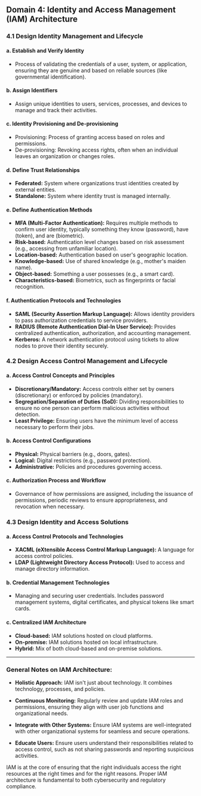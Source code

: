 Domain 4: Identity and Access Management (IAM) Architecture
-----------------------------------------------------------

### 4.1 Design Identity Management and Lifecycle

#### a. Establish and Verify Identity

-   Process of validating the credentials of a user, system, or application, ensuring they are genuine and based on reliable sources (like governmental identification).

#### b. Assign Identifiers

-   Assign unique identities to users, services, processes, and devices to manage and track their activities.

#### c. Identity Provisioning and De-provisioning

-   Provisioning: Process of granting access based on roles and permissions.
-   De-provisioning: Revoking access rights, often when an individual leaves an organization or changes roles.

#### d. Define Trust Relationships

-   **Federated:** System where organizations trust identities created by external entities.
-   **Standalone:** System where identity trust is managed internally.

#### e. Define Authentication Methods

-   **MFA (Multi-Factor Authentication):** Requires multiple methods to confirm user identity, typically something they know (password), have (token), and are (biometric).
-   **Risk-based:** Authentication level changes based on risk assessment (e.g., accessing from unfamiliar location).
-   **Location-based:** Authentication based on user's geographic location.
-   **Knowledge-based:** Use of shared knowledge (e.g., mother's maiden name).
-   **Object-based:** Something a user possesses (e.g., a smart card).
-   **Characteristics-based:** Biometrics, such as fingerprints or facial recognition.

#### f. Authentication Protocols and Technologies

-   **SAML (Security Assertion Markup Language):** Allows identity providers to pass authorization credentials to service providers.
-   **RADIUS (Remote Authentication Dial-In User Service):** Provides centralized authentication, authorization, and accounting management.
-   **Kerberos:** A network authentication protocol using tickets to allow nodes to prove their identity securely.

### 4.2 Design Access Control Management and Lifecycle

#### a. Access Control Concepts and Principles

-   **Discretionary/Mandatory:** Access controls either set by owners (discretionary) or enforced by policies (mandatory).
-   **Segregation/Separation of Duties (SoD):** Dividing responsibilities to ensure no one person can perform malicious activities without detection.
-   **Least Privilege:** Ensuring users have the minimum level of access necessary to perform their jobs.

#### b. Access Control Configurations

-   **Physical:** Physical barriers (e.g., doors, gates).
-   **Logical:** Digital restrictions (e.g., password protection).
-   **Administrative:** Policies and procedures governing access.

#### c. Authorization Process and Workflow

-   Governance of how permissions are assigned, including the issuance of permissions, periodic reviews to ensure appropriateness, and revocation when necessary.

### 4.3 Design Identity and Access Solutions

#### a. Access Control Protocols and Technologies

-   **XACML (eXtensible Access Control Markup Language):** A language for access control policies.
-   **LDAP (Lightweight Directory Access Protocol):** Used to access and manage directory information.

#### b. Credential Management Technologies

-   Managing and securing user credentials. Includes password management systems, digital certificates, and physical tokens like smart cards.

#### c. Centralized IAM Architecture

-   **Cloud-based:** IAM solutions hosted on cloud platforms.
-   **On-premise:** IAM solutions hosted on local infrastructure.
-   **Hybrid:** Mix of both cloud-based and on-premise solutions.

* * * * *

### General Notes on IAM Architecture:

-   **Holistic Approach:** IAM isn't just about technology. It combines technology, processes, and policies.

-   **Continuous Monitoring:** Regularly review and update IAM roles and permissions, ensuring they align with user job functions and organizational needs.

-   **Integrate with Other Systems:** Ensure IAM systems are well-integrated with other organizational systems for seamless and secure operations.

-   **Educate Users:** Ensure users understand their responsibilities related to access control, such as not sharing passwords and reporting suspicious activities.

IAM is at the core of ensuring that the right individuals access the right resources at the right times and for the right reasons. Proper IAM architecture is fundamental to both cybersecurity and regulatory compliance.